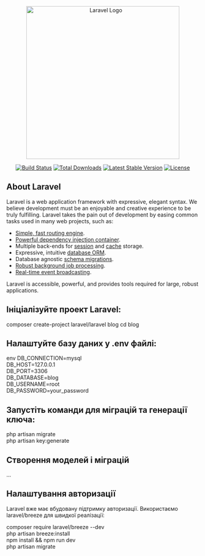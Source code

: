 <p align="center"><a href="https://laravel.com" target="_blank"><img src="https://raw.githubusercontent.com/laravel/art/master/logo-lockup/5%20SVG/2%20CMYK/1%20Full%20Color/laravel-logolockup-cmyk-red.svg" width="400" alt="Laravel Logo"></a></p>

<p align="center">
<a href="https://github.com/laravel/framework/actions"><img src="https://github.com/laravel/framework/workflows/tests/badge.svg" alt="Build Status"></a>
<a href="https://packagist.org/packages/laravel/framework"><img src="https://img.shields.io/packagist/dt/laravel/framework" alt="Total Downloads"></a>
<a href="https://packagist.org/packages/laravel/framework"><img src="https://img.shields.io/packagist/v/laravel/framework" alt="Latest Stable Version"></a>
<a href="https://packagist.org/packages/laravel/framework"><img src="https://img.shields.io/packagist/l/laravel/framework" alt="License"></a>
</p>

## About Laravel

Laravel is a web application framework with expressive, elegant syntax. We believe development must be an enjoyable and creative experience to be truly fulfilling. Laravel takes the pain out of development by easing common tasks used in many web projects, such as:

- [Simple, fast routing engine](https://laravel.com/docs/routing).
- [Powerful dependency injection container](https://laravel.com/docs/container).
- Multiple back-ends for [session](https://laravel.com/docs/session) and [cache](https://laravel.com/docs/cache) storage.
- Expressive, intuitive [database ORM](https://laravel.com/docs/eloquent).
- Database agnostic [schema migrations](https://laravel.com/docs/migrations).
- [Robust background job processing](https://laravel.com/docs/queues).
- [Real-time event broadcasting](https://laravel.com/docs/broadcasting).

Laravel is accessible, powerful, and provides tools required for large, robust applications.

## Ініціалізуйте проект Laravel:
composer create-project laravel/laravel blog
cd blog

## Налаштуйте базу даних у .env файлі:
env
DB_CONNECTION=mysql </br>
DB_HOST=127.0.0.1 </br>
DB_PORT=3306 </br>
DB_DATABASE=blog </br>
DB_USERNAME=root </br>
DB_PASSWORD=your_password </br>

## Запустіть команди для міграцій та генерації ключа:

php artisan migrate </br>
php artisan key:generate </br>

## Створення моделей і міграцій
...

## Налаштування авторизації
Laravel вже має вбудовану підтримку авторизації. Використаємо laravel/breeze для швидкої реалізації: </br>

composer require laravel/breeze --dev </br>
php artisan breeze:install </br>
npm install && npm run dev </br>
php artisan migrate </br>


